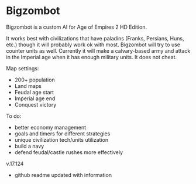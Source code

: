 # Bigzombot

Bigzombot is a custom AI for Age of Empires 2 HD Edition.

It works best with civilizations that have paladins (Franks, Persians, Huns, etc.) though it will probably work ok with most. Bigzombot will try to use counter units as well. Currently it will make a calvary-based army and attack in the Imperial age when it has enough military units. It does not cheat.

Map settings:
- 200+ population
- Land maps
- Feudal age start
- Imperial age end
- Conquest victory

To do:
- better economy management
- goals and timers for different strategies
- unique civilization tech/units utilization
- build a navy
- defend feudal/castle rushes more effectively

v.17.124
- github readme updated with information
